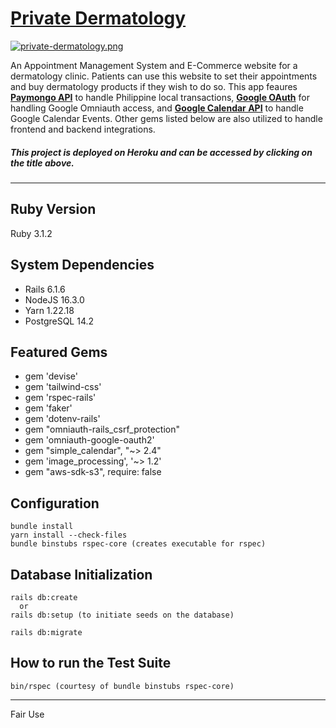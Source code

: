 # **[Private Dermatology](https://private-dermatology.herokuapp.com/)**

[![private-dermatology.png](https://i.postimg.cc/XYPbQsF6/private-dermatology.png)](https://postimg.cc/sM5q29wT)

An Appointment Management System and E-Commerce website for a dermatology clinic. Patients can use this website to set their appointments and buy dermatology products if they wish to do so. This app feaures **[Paymongo API](https://developers.paymongo.com/reference/getting-started-with-your-api)** to handle Philippine local transactions, **[Google OAuth](https://github.com/zquestz/omniauth-google-oauth2)** for handling Google Omniauth access, and **[Google Calendar API](https://developers.google.com/calendar/api)** to handle Google Calendar Events. Other gems listed below are also utilized to handle frontend and backend integrations.

##### This project is deployed on Heroku and can be accessed by clicking on the title above.
-----------

## Ruby Version

Ruby 3.1.2

## System Dependencies

* Rails 6.1.6
* NodeJS 16.3.0
* Yarn 1.22.18
* PostgreSQL 14.2

## Featured Gems
* gem 'devise'
* gem 'tailwind-css'
* gem 'rspec-rails'
* gem 'faker'
* gem 'dotenv-rails'
* gem "omniauth-rails_csrf_protection"
* gem 'omniauth-google-oauth2'
* gem "simple_calendar", "~> 2.4"
* gem 'image_processing', '~> 1.2'
* gem "aws-sdk-s3", require: false

## Configuration

```
bundle install
yarn install --check-files
bundle binstubs rspec-core (creates executable for rspec)
```

## Database Initialization

```
rails db:create
  or
rails db:setup (to initiate seeds on the database)

rails db:migrate
```

## How to run the Test Suite

```
bin/rspec (courtesy of bundle binstubs rspec-core)
```
-----------

Fair Use
